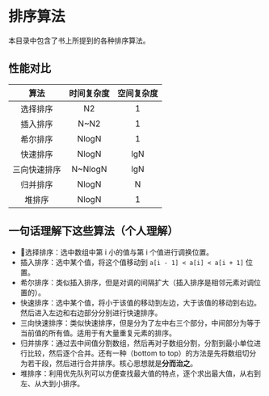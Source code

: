 # 排序算法

本目录中包含了书上所提到的各种排序算法。

## 性能对比

| 算法 | 时间复杂度 | 空间复杂度 |
| :-: | :-: | :-: |
| 选择排序 | N2 | 1 |
| 插入排序 | N~N2 | 1 |
| 希尔排序 | NlogN | 1 |
| 快速排序 | NlogN | lgN |
| 三向快速排序| N~NlogN | lgN |
| 归并排序| NlogN| N |
| 堆排序| NlogN | 1 |

## 一句话理解下这些算法（个人理解）

* 选择排序：选中数组中第 i 小的值与第 i 个值进行调换位置。
* 插入排序：选中某个值，将这个值移动到 `a[i - 1] < a[i] < a[i + 1]` 位置。
* 希尔排序：类似插入排序，但是对调的间隔扩大（插入排序是相邻元素对调位置的）。
* 快速排序：选中某个值，将小于该值的移动到左边，大于该值的移动到右边。然后进入左边和右边部分分别进行快速排序。
* 三向快速排序：类似快速排序，但是分为了左中右三个部分，中间部分为等于当前值的所有值。适用于有大量重复元素的排序。
* 归并排序：通过去中间值分割数组，然后再对子数组分割，分割到最小单位进行比较，然后逐个合并。还有一种（bottom to top）的方法是先将数组切分为若干段，然后进行合并排序。核心思想就是**分而治之**。
* 堆排序：利用优先队列可以方便查找最大值的特点，逐个求出最大值，从右到左、从大到小排序。